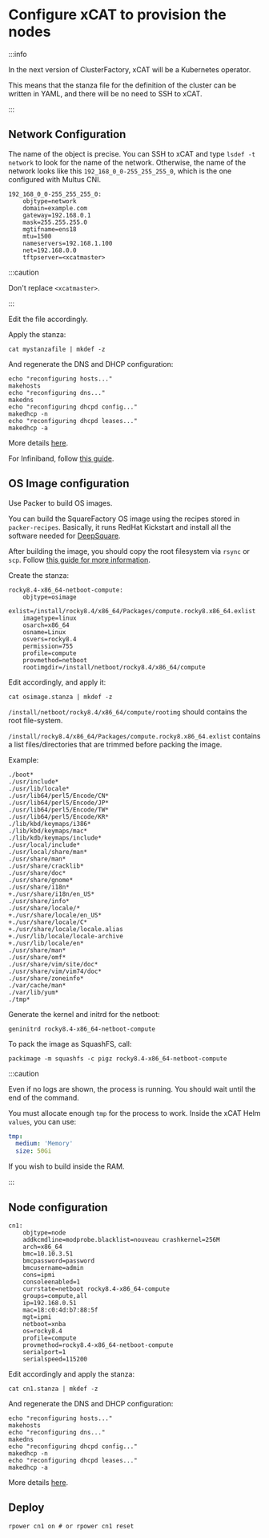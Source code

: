 # Configure xCAT to provision the nodes

:::info

In the next version of ClusterFactory, xCAT will be a Kubernetes operator.

This means that the stanza file for the definition of the cluster can be written in YAML, and there will be no need to SSH to xCAT.

:::

## Network Configuration

The name of the object is precise. You can SSH to xCAT and type
`lsdef -t network` to look for the name of the network. Otherwise, the name of
the network looks like this `192_168_0_0-255_255_255_0`, which is the one configured with Multus CNI.

```shell title="network.stanza"
192_168_0_0-255_255_255_0:
    objtype=network
    domain=example.com
    gateway=192.168.0.1
    mask=255.255.255.0
    mgtifname=ens18
    mtu=1500
    nameservers=192.168.1.100
    net=192.168.0.0
    tftpserver=<xcatmaster>
```

:::caution

Don't replace `<xcatmaster>`.

:::

Edit the file accordingly.

Apply the stanza:

```shell title="ssh root@xcat"
cat mystanzafile | mkdef -z
```

And regenerate the DNS and DHCP configuration:

```shell title="ssh root@xcat"
echo "reconfiguring hosts..."
makehosts
echo "reconfiguring dns..."
makedns
echo "reconfiguring dhcpd config..."
makedhcp -n
echo "reconfiguring dhcpd leases..."
makedhcp -a
```

More details [here](https://xcat-docs.readthedocs.io/en/latest/guides/admin-guides/references/man5/networks.5.html).

For Infiniband, follow [this guide](https://xcat-docs.readthedocs.io/en/stable/advanced/networks/infiniband/network_configuration.html).

## OS Image configuration

Use Packer to build OS images.

You can build the SquareFactory OS image using the recipes stored in `packer-recipes`. Basically, it runs RedHat Kickstart and install all the software needed for [DeepSquare](https://deepsquare.io).

After building the image, you should copy the root filesystem via `rsync` or `scp`. Follow [this guide for more information](/docs/guides/provisioning/packer-build).

Create the stanza:

```shell title="osimage.stanza"
rocky8.4-x86_64-netboot-compute:
    objtype=osimage
    exlist=/install/rocky8.4/x86_64/Packages/compute.rocky8.x86_64.exlist
    imagetype=linux
    osarch=x86_64
    osname=Linux
    osvers=rocky8.4
    permission=755
    profile=compute
    provmethod=netboot
    rootimgdir=/install/netboot/rocky8.4/x86_64/compute
```

Edit accordingly, and apply it:

```shell title="ssh root@xcat"
cat osimage.stanza | mkdef -z
```

`/install/netboot/rocky8.4/x86_64/compute/rootimg` should contains the root file-system.

`/install/rocky8.4/x86_64/Packages/compute.rocky8.x86_64.exlist` contains a list files/directories that are trimmed before packing the image.

Example:

```shell title="/install/rocky8.4/x86_64/Packages/compute.rocky8.x86_64.exlist"
./boot*
./usr/include*
./usr/lib/locale*
./usr/lib64/perl5/Encode/CN*
./usr/lib64/perl5/Encode/JP*
./usr/lib64/perl5/Encode/TW*
./usr/lib64/perl5/Encode/KR*
./lib/kbd/keymaps/i386*
./lib/kbd/keymaps/mac*
./lib/kdb/keymaps/include*
./usr/local/include*
./usr/local/share/man*
./usr/share/man*
./usr/share/cracklib*
./usr/share/doc*
./usr/share/gnome*
./usr/share/i18n*
+./usr/share/i18n/en_US*
./usr/share/info*
./usr/share/locale/*
+./usr/share/locale/en_US*
+./usr/share/locale/C*
+./usr/share/locale/locale.alias
+./usr/lib/locale/locale-archive
+./usr/lib/locale/en*
./usr/share/man*
./usr/share/omf*
./usr/share/vim/site/doc*
./usr/share/vim/vim74/doc*
./usr/share/zoneinfo*
./var/cache/man*
./var/lib/yum*
./tmp*
```

Generate the kernel and initrd for the netboot:

```shell title="ssh root@xcat"
geninitrd rocky8.4-x86_64-netboot-compute
```

To pack the image as SquashFS, call:

```shell title="ssh root@xcat"
packimage -m squashfs -c pigz rocky8.4-x86_64-netboot-compute
```

:::caution

Even if no logs are shown, the process is running. You should wait until the end of the command.

You must allocate enough `tmp` for the process to work. Inside the xCAT Helm `values`, you can use:

```yaml
tmp:
  medium: 'Memory'
  size: 50Gi
```

If you wish to build inside the RAM.

:::

## Node configuration

```shell title="cn1.stanza"
cn1:
    objtype=node
    addkcmdline=modprobe.blacklist=nouveau crashkernel=256M
    arch=x86_64
    bmc=10.10.3.51
    bmcpassword=password
    bmcusername=admin
    cons=ipmi
    consoleenabled=1
    currstate=netboot rocky8.4-x86_64-compute
    groups=compute,all
    ip=192.168.0.51
    mac=18:c0:4d:b7:88:5f
    mgt=ipmi
    netboot=xnba
    os=rocky8.4
    profile=compute
    provmethod=rocky8.4-x86_64-netboot-compute
    serialport=1
    serialspeed=115200
```

Edit accordingly and apply the stanza:

```shell title="ssh root@xcat"
cat cn1.stanza | mkdef -z
```

And regenerate the DNS and DHCP configuration:

```shell title="ssh root@xcat"
echo "reconfiguring hosts..."
makehosts
echo "reconfiguring dns..."
makedns
echo "reconfiguring dhcpd config..."
makedhcp -n
echo "reconfiguring dhcpd leases..."
makedhcp -a
```

More details [here](https://xcat-docs.readthedocs.io/en/stable/guides/admin-guides/references/man7/node.7.html).

## Deploy

```shell title="ssh root@xcat"
rpower cn1 on # or rpower cn1 reset
```
